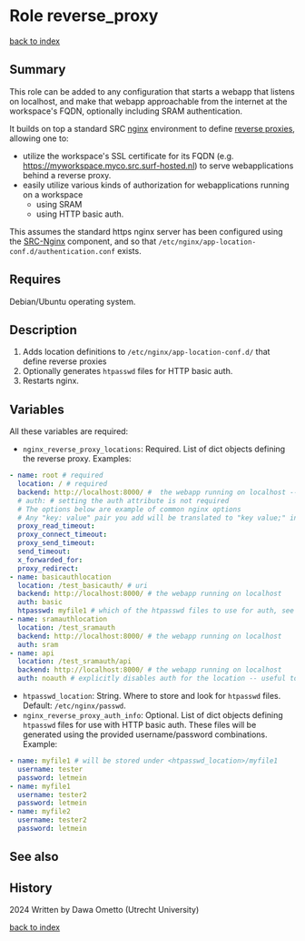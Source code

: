 # Role reverse_proxy
[back to index](../index.md#Roles)

## Summary

This role can be added to any configuration that starts a webapp that listens on localhost, and make that webapp approachable from the internet at the workspace's FQDN, optionally including SRAM authentication.

It builds on top a standard SRC [nginx](https://nginx.org/en/) environment to define [reverse proxies](https://en.wikipedia.org/wiki/Reverse_proxy), allowing one to:

* utilize the workspace's SSL certificate for its FQDN (e.g. https://myworkspace.myco.src.surf-hosted.nl) to serve webapplications behind a reverse proxy.
* easily utilize various kinds of authorization for webapplications running on a workspace
  * using SRAM
  * using HTTP basic auth.

This assumes the standard https nginx server has been configured using the [SRC-Nginx](https://gitlab.com/rsc-surf-nl/plugins/plugin-nginx) component, and so that `/etc/nginx/app-location-conf.d/authentication.conf` exists.

## Requires

Debian/Ubuntu operating system.

## Description

1. Adds location definitions to `/etc/nginx/app-location-conf.d/` that define reverse proxies
2. Optionally generates `htpasswd` files for HTTP basic auth.
3. Restarts nginx.
 
## Variables

All these variables are required:

- `nginx_reverse_proxy_locations`: Required. List of dict objects defining the reverse proxy. Examples:

```yaml
- name: root # required
  location: / # required
  backend: http://localhost:8000/ #  the webapp running on localhost -- not required! you can instead use e.g. 'alias' as well.
  # auth: # setting the auth attribute is not required
  # The options below are example of common nginx options
  # Any "key: value" pair you add will be translated to "key value;" in the nginx config
  proxy_read_timeout: 
  proxy_connect_timeout:
  proxy_send_timeout:
  send_timeout:
  x_forwarded_for:
  proxy_redirect: 
- name: basicauthlocation
  location: /test_basicauth/ # uri
  backend: http://localhost:8000/ # the webapp running on localhost
  auth: basic
  htpasswd: myfile1 # which of the htpasswd files to use for auth, see the nginx_reverse_proxy_auth_info variable
- name: sramauthlocation
  location: /test_sramauth
  backend: http://localhost:8000/ # the webapp running on localhost
  auth: sram
- name: api
  location: /test_sramauth/api
  backend: http://localhost:8000/ # the webapp running on localhost
  auth: noauth # explicitly disables auth for the location -- useful to make exceptions for sublocations of otherwise protected locations

```

- `htpasswd_location`: String. Where to store and look for `htpasswd` files. Default: `/etc/nginx/passwd`.
- `nginx_reverse_proxy_auth_info`: Optional. List of dict objects defining `htpasswd` files for use with HTTP basic auth. These files will be generated using the provided username/password combinations. Example:

```yaml
- name: myfile1 # will be stored under <htpasswd_location>/myfile1
  username: tester
  password: letmein
- name: myfile1
  username: tester2
  password: letmein
- name: myfile2
  username: tester2
  password: letmein
```

## See also

## History
2024 Written by Dawa Ometto (Utrecht University)


[back to index](../index.md#Roles)
